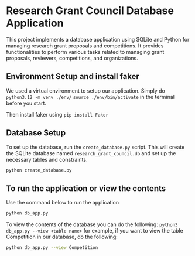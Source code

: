 # Research Grant Council Database Application

This project implements a database application using SQLite and Python for managing research grant proposals and competitions. It provides functionalities to perform various tasks related to managing grant proposals, reviewers, competitions, and organizations.

## Environment Setup and install faker

We used a virtual environment to setup our application. Simply do `python3.12 -m venv ./env/`
`source ./env/bin/activate` in the terminal before you start.

Then install faker using `pip install Faker`

## Database Setup

To set up the database, run the `create_database.py` script. This will create the SQLite database named `research_grant_council.db` and set up the necessary tables and constraints.

```bash
python create_database.py
```

## To run the application or view the contents

Use the command below to run the application

```bash
python db_app.py
```

To view the contents of the database you can do the following: `python3 db_app.py --view <table name>` for example, if you want to view the table Competition in our database, do the following:

```bash
python db_app.py --view Competition
```
